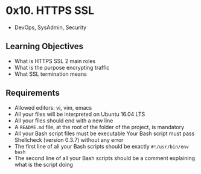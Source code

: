 # 0x10. HTTPS SSL
- DevOps, SysAdmin, Security

## Learning Objectives
- What is HTTPS SSL 2 main roles
- What is the purpose encrypting traffic
- What SSL termination means

## Requirements
- Allowed editors: vi, vim, emacs
- All your files will be interpreted on Ubuntu 16.04 LTS
- All your files should end with a new line
- A `README.md` file, at the root of the folder of the project, is mandatory
- All your Bash script files must be executable
Your Bash script must pass Shellcheck (version 0.3.7) without any error
- The first line of all your Bash scripts should be exactly `#!/usr/bin/env bash`
- The second line of all your Bash scripts should be a comment explaining what is the script doing
